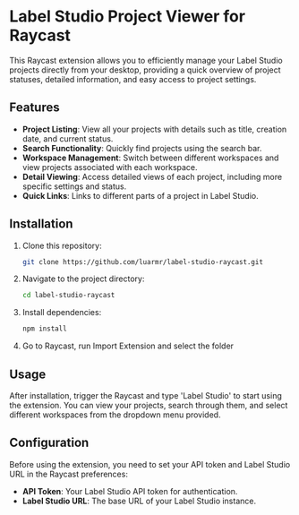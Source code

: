 # Label Studio Project Viewer for Raycast

This Raycast extension allows you to efficiently manage your Label Studio projects directly from your desktop, providing a quick overview of project statuses, detailed information, and easy access to project settings.

## Features

- **Project Listing**: View all your projects with details such as title, creation date, and current status.
- **Search Functionality**: Quickly find projects using the search bar.
- **Workspace Management**: Switch between different workspaces and view projects associated with each workspace.
- **Detail Viewing**: Access detailed views of each project, including more specific settings and status.
- **Quick Links**: Links to different parts of a project in Label Studio.

## Installation

1. Clone this repository:
   ```bash
   git clone https://github.com/luarmr/label-studio-raycast.git
   ```
2. Navigate to the project directory:
   ```bash
   cd label-studio-raycast
   ```
3. Install dependencies:
   ```bash
   npm install
   ```
4. Go to Raycast, run Import Extension and select the folder

## Usage

After installation, trigger the Raycast and type 'Label Studio' to start using the extension. You can view your projects, search through them, and select different workspaces from the dropdown menu provided.

## Configuration

Before using the extension, you need to set your API token and Label Studio URL in the Raycast preferences:
- **API Token**: Your Label Studio API token for authentication.
- **Label Studio URL**: The base URL of your Label Studio instance.

